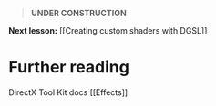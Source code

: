 > **UNDER CONSTRUCTION**

**Next lesson:** [[Creating custom shaders with DGSL]]

# Further reading 

DirectX Tool Kit docs [[Effects]]
